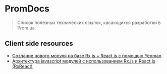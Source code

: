 # PromDocs
> Список полезных технических ссылок, касающихся разработки в Prom.ua.

## Client side resources
- [Создание нового модуля на базе Rx.js + React.js с помощью Yeoman](https://gist.github.com/AlexMost/d134d1a74e1fad00a3b9)
- [Архитектура javascript модулей с использованием Rx.js и React.js (RxReact)](https://gist.github.com/AlexMost/46ff7ce23881442294b7)
